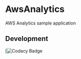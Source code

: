 # AwsAnalytics
AWS Analytics sample application

## Development

[![Codacy Badge](https://app.codacy.com/manual/rohit5k2/AWSPush/dashboard)

